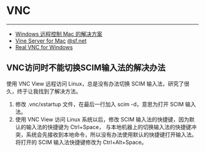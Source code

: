 
# VNC

----

* [Windows 远程控制 Mac 的解决方案](http://shuix.com/windows-%E8%BF%9C%E7%A8%8B%E6%8E%A7%E5%88%B6-mac-%E7%9A%84%E8%A7%A3%E5%86%B3%E6%96%B9%E6%A1%88.html)
* [Vine Server for Mac](http://www.testplant.com/support/downloads/vine/)
    [@sf.net](http://sourceforge.net/projects/osxvnc/)
* [Real VNC for Windows](http://www.realvnc.com/)

## VNC访问时不能切换SCIM输入法的解决办法

使用 VNC View 远程访问 Linux，总是没有办法切换 SCIM 输入法，研究了很久，终于让我找到了解决方法。

1. 修改 .vnc/xstartup 文件，在最后一行加入 scim -d，意思为打开 SCIM 输入法。
2. 使用 VNC View 访问 Linux 系统以后，修改 SCIM 输入法的快捷键，因为默认的输入法的快捷键为 Ctrl+Space，
  与本地机器上的切换输入法的快捷键冲突，系统会先接收到本地命令，所以没有办法使用默认的快捷键打开输入法。
  将打开的 SCIM 输入法快捷键修改为 Ctrl+Alt+Space。
